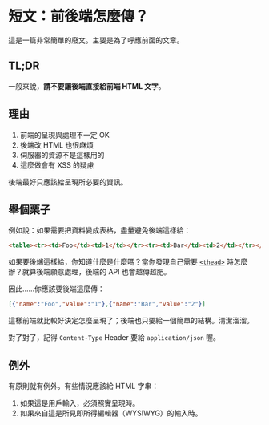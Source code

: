 # 短文：前後端怎麼傳？

這是一篇非常簡單的廢文。主要是為了呼應前面的文章。

## TL;DR

一般來說，**請不要讓後端直接給前端 HTML 文字**。

## 理由

1. 前端的呈現與處理不一定 OK
2. 後端改 HTML 也很麻煩
3. 伺服器的資源不是這樣用的
4. 這麼做會有 XSS 的疑慮

後端最好只應該給呈現所必要的資訊。

## 舉個栗子

例如說：如果需要把資料變成表格，盡量避免後端這樣給：

```html
<table><tr><td>Foo</td><td>1</td></tr><tr><td>Bar</td><td>2</td></tr></table>
```

如果要後端這樣給，你知道什麼是什麼嗎？當你發現自己需要 [`<thead>`](https://developer.mozilla.org/en-US/docs/Web/HTML/Element/thead) 時怎麼辦？就算後端願意處理，後端的 API 也會越傳越肥。

因此……你應該要後端這麼傳：

```json
[{"name":"Foo","value":"1"},{"name":"Bar","value":"2"}]
```

這樣前端就比較好決定怎麼呈現了；後端也只要給一個簡單的結構。清潔溜溜。

對了對了，記得 `Content-Type` Header 要給 `application/json` 喔。

## 例外

有原則就有例外。有些情況應該給 HTML 字串：

1. 如果這是用戶輸入，必須照實呈現時。
2. 如果來自這是所見即所得編輯器（WYSIWYG）的輸入時。
